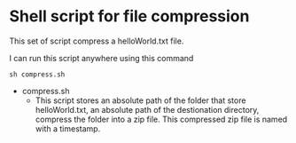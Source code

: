 # Shell script for file compression

This set of script compress a helloWorld.txt file.

I can run this script anywhere using this command
```
sh compress.sh
```

- compress.sh
    - This script stores an absolute path of the folder that store helloWorld.txt, an absolute path of the destionation directory, compress the folder into a zip file. This compressed zip file is named with a timestamp.